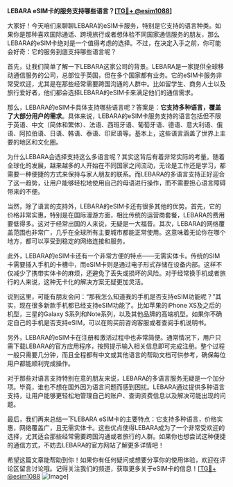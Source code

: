 **LEBARA eSIM卡的服务支持哪些语言？[[TG💪+ @esim1088](https://t.me/s/esim1088)]**

大家好！今天咱们来聊聊LEBARA的eSIM卡服务，特别是它支持的语言种类。如果你是那种喜欢国际通话、跨境旅行或者想体验不同国家通信服务的朋友，那么LEBARA的eSIM卡绝对是一个值得考虑的选择。不过，在决定入手之前，你可能会好奇：它的服务到底支持哪些语言呢？

首先，让我们简单了解一下LEBARA这家公司的背景。LEBARA是一家提供全球移动通信服务的公司，总部位于英国，但在多个国家都有业务。它的eSIM卡服务非常受欢迎，尤其是在那些经常需要跨国沟通的人群中。比如留学生、商务人士以及旅行爱好者，他们都会选择LEBARA的eSIM卡来满足他们的通信需求。

那么，LEBARA的eSIM卡具体支持哪些语言呢？答案是：**它支持多种语言，覆盖了大部分用户的需求**。具体来说，LEBARA的eSIM卡服务支持的语言包括但不限于英语、中文（简体和繁体）、法语、西班牙语、葡萄牙语、德语、意大利语、俄语、阿拉伯语、日语、韩语、泰语、印尼语等。基本上，这些语言涵盖了世界上主要的地区和文化圈。

为什么LEBARA会选择支持这么多语言呢？其实这背后有着非常实际的考量。随着全球化的发展，越来越多的人开始在不同国家之间流动，无论是工作还是学习，都需要一种便捷的方式来保持与家人朋友的联系。而LEBARA的多语言支持正好迎合了这一趋势，让用户能够轻松地使用自己的母语进行操作，而不需要担心语言障碍带来的不便。

当然，除了语言的支持外，LEBARA的eSIM卡还有很多其他的优势。首先，它的价格非常实惠，特别是在国际漫游方面，相比传统的运营商套餐，LEBARA的费用要低得多。这对于经常出国的人来说，无疑是一大福音。其次，LEBARA的网络覆盖范围也非常广，几乎在全球所有主要城市都能正常使用。这意味着无论你在哪个地方，都可以享受到稳定的网络连接和服务。

此外，LEBARA的eSIM卡还有一个非常方便的特点——无需实体卡。传统的SIM卡需要插入手机的卡槽中，而eSIM卡则是通过电子形式存储在设备内部。这样不仅减少了携带实体卡的麻烦，还避免了丢失或损坏的风险。对于经常换手机或者旅行的人来说，这种无卡化的解决方案无疑更加灵活。

说到这里，可能有朋友会问：“那我怎么知道我的手机是否支持eSIM功能呢？”其实，现在很多新款手机都已经支持eSIM功能了。比如苹果的iPhone XS及之后的机型，三星的Galaxy S系列和Note系列，以及其他品牌的高端机型。如果你不确定自己的手机是否支持eSIM，可以在购买前咨询客服或者查阅手机说明书。

另外，LEBARA的eSIM卡在注册和激活过程中也非常简便。通常情况下，用户只需下载LEBARA的官方应用程序，按照提示输入相关信息即可完成注册。整个过程一般只需要几分钟，而且全程都有中文或其他语言的帮助文档可供参考，确保每位用户都能顺利完成操作。

对于那些对语言支持特别在意的朋友来说，LEBARA的多语言服务无疑是一个加分项。毕竟，谁也不想在国外因为语言问题而感到困扰。LEBARA通过提供多种语言支持，让用户能够更轻松地管理自己的账户、查询资费信息以及解决可能出现的问题。

最后，我们再来总结一下LEBARA eSIM卡的主要特点：它支持多种语言，价格实惠，网络覆盖广，且无需实体卡。这些优点使得LEBARA成为了一个非常受欢迎的选择，尤其适合那些经常需要跨国沟通或者旅行的人群。如果你也想尝试这种便捷的通信方式，不妨去LEBARA的官方网站了解更多详情吧！

希望这篇文章能帮助到你！如果你有任何疑问或想要分享你的使用体验，欢迎在评论区留言讨论哦。记得关注我们的频道，获取更多关于eSIM卡的信息！[[TG💪+ @esim1088](https://t.me/s/esim1088) ![Image](https://i.postimg.cc/4NQfJmqS/Snipaste-2025-05-13-00-14-12.png)]